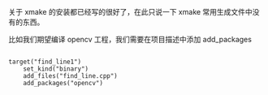 关于 xmake 的安装都已经写的很好了，在此只说一下 xmake 常用生成文件中没有的东西。

比如我们期望编译 opencv 工程，我们需要在项目描述中添加 add_packages
``` launch

target("find_line1")
    set_kind("binary")
    add_files("find_line.cpp")
    add_packages("opencv")

```